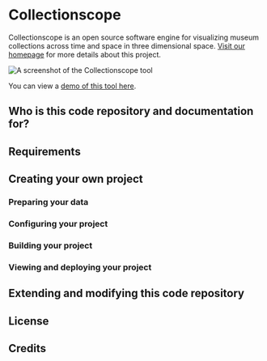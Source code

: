 # Collectionscope

Collectionscope is an open source software engine for visualizing museum collections across time and space in three dimensional space. [Visit our homepage](https://amnh-sciviz.github.io/collectionscope/) for more details about this project.

![A screenshot of the Collectionscope tool](https://amnh-sciviz.github.io/collectionscope/img/amnh_collectionscope.jpg)

You can view a [demo of this tool here](https://amnh-sciviz.github.io/collectionscope/apps/amnh/).

## Who is this code repository and documentation for?

## Requirements

## Creating your own project

### Preparing your data

### Configuring your project

### Building your project

### Viewing and deploying your project

## Extending and modifying this code repository

## License

## Credits
